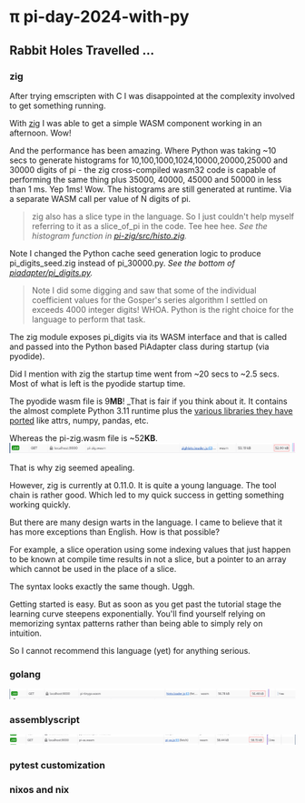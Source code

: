 # &pi; pi-day-2024-with-py

## Rabbit Holes Travelled ...

### zig
After trying emscripten with C I was disappointed at the complexity involved to get something running.

With [zig](https://ziglang.org/) I was able to get a simple WASM component working in an afternoon. Wow!

And the performance has been amazing. Where Python was taking ~10 secs to generate histograms for 10,100,1000,1024,10000,20000,25000 and 30000 digits of pi - the zig cross-compiled wasm32 code is capable of performing the same thing plus 35000, 40000, 45000 and 50000 in less than 1 ms. Yep 1ms! Wow. The histograms are still generated at runtime. Via a separate WASM call per value of N digits of pi.

> zig also has a slice type in the language. So I just couldn't help myself referring to it as a slice_of_pi in the code. Tee hee hee. _See the histogram function in [pi-zig/src/histo.zig](./pi-zig/src/histo.zig)._

Note I changed the Python cache seed generation logic to produce pi_digits_seed.zig instead of pi_30000.py. _See the bottom of [piadapter/pi_digits.py](./piadapter/pi_digits.py)._

> Note I did some digging and saw that some of the individual coefficient values for the Gosper's series algorithm I settled on
> exceeds 4000 integer digits! WHOA. Python is the right choice for the language to perform that task.

The zig module exposes pi_digits via its WASM interface and that is called and passed into the Python based PiAdapter class during startup (via pyodide).

Did I mention with zig the startup time went from ~20 secs to ~2.5 secs. Most of what is left is the pyodide startup time.

The pyodide wasm file is 9**MB**! _That is fair if you think about it. It contains the almost complete Python 3.11 runtime plus
the [various libraries they have ported](https://pyodide.org/en/stable/usage/packages-in-pyodide.html) like attrs, numpy, pandas, etc.

Whereas the pi-zig.wasm file is ~52**KB**.
![pi-zig.wasm size](./pi-zig-wasm-size.png)

That is why zig seemed apealing.

However, zig is currently at 0.11.0. It is quite a young language. The tool chain is rather good. Which led to my quick success in getting something working quickly.

But there are many design warts in the language. I came to believe that it has more exceptions than English. How is that possible?

For example, a slice operation using some indexing values that just happen to be known at compile time results in not a slice, but a pointer to an array which cannot be used in the place of a slice.

The syntax looks exactly the same though. Uggh.

Getting started is easy. But as soon as you get past the tutorial stage the learning curve steepens exponentially. You'll find yourself relying on memorizing syntax patterns rather than being able to simply rely on intuition.

So I cannot recommend this language (yet) for anything serious.

### golang
![pi-tinygo.wasm size](./pi-tinygo-wasm-size.png)


### assemblyscript
![pi-as.wasm size](./pi-as-wasm-size.png)


### pytest customization

### nixos and nix
